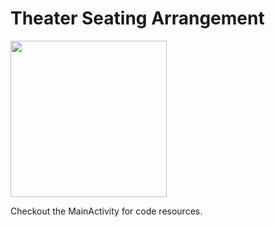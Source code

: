 # Theater Seating Arrangement

<img src = "https://github.com/dangiashish/BookMySeat/assets/70362030/6ec495af-60db-48fa-bb61-afd55a5b57b2" width=250/>

Checkout the MainActivity for code resources.
